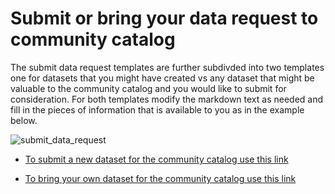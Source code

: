 # Submit or bring your data request to community catalog

The submit data request templates are further subdivded into two templates one for datasets that you might have created vs any dataset that might be valuable to the community catalog and you would like to submit for consideration. For both templates modify the markdown text as needed and fill in the pieces of information that is available to you as in the example below.

![submit_data_request](https://user-images.githubusercontent.com/6677629/193749044-219c9716-dea8-4c0a-bed6-1638117585ed.gif)

* [To submit a new dataset for the community catalog use this link](https://github.com/samapriya/awesome-gee-community-datasets/issues/new?assignees=samapriya%2C+valpasq%2C+edtrochim&labels=data+request&template=suggest-new-community-data-for-awesome--gee-catalog.md&title=Dataset+%26+Curator+Name)

* [To bring your own dataset for the community catalog use this link](https://github.com/samapriya/awesome-gee-community-datasets/issues/new?assignees=samapriya%2C+valpasq%2C+edtrochim&labels=BYOD&template=bring-your-own-data-to-awesome--gee-catalog.md&title=Add+your+Dataset+Title%2FName)
